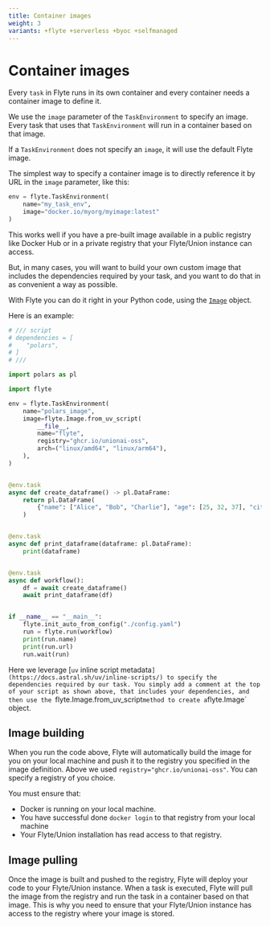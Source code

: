 ```yaml
---
title: Container images
weight: 3
variants: +flyte +serverless +byoc +selfmanaged
---
```


# Container images

Every `task` in Flyte runs in its own container and every container needs a container image to define it.

We use the `image` parameter of the `TaskEnvironment` to specify an image.
Every task that uses that `TaskEnvironment` will run in a container based on that image.

If a `TaskEnvironment` does not specify an `image`, it will use the default Flyte image.

The simplest way to specify a container image is to directly reference it by URL in the `image` parameter, like this:

```python
env = flyte.TaskEnvironment(
    name="my_task_env",
    image="docker.io/myorg/myimage:latest"
)
```

This works well if you have a pre-built image available in a public registry like Docker Hub or in a private registry that your Flyte/Union instance can access.

But, in many cases, you will want to build your own custom image that includes the dependencies required by your task, and you want to do that in as convenient a way as possible.

With Flyte you can do it right in your Python code, using the [`Image`](../api-reference/flyte-sdk/packages/flyte#flyteimage) object.

Here is an example:

```python
# /// script
# dependencies = [
#    "polars",
# ]
# ///

import polars as pl

import flyte

env = flyte.TaskEnvironment(
    name="polars_image",
    image=flyte.Image.from_uv_script(
        __file__,
        name="flyte",
        registry="ghcr.io/unionai-oss",
        arch=("linux/amd64", "linux/arm64"),
    ),
)


@env.task
async def create_dataframe() -> pl.DataFrame:
    return pl.DataFrame(
        {"name": ["Alice", "Bob", "Charlie"], "age": [25, 32, 37], "city": ["New York", "Paris", "Berlin"]}
    )


@env.task
async def print_dataframe(dataframe: pl.DataFrame):
    print(dataframe)


@env.task
async def workflow():
    df = await create_dataframe()
    await print_dataframe(df)


if __name__ == "__main__":
    flyte.init_auto_from_config("./config.yaml")
    run = flyte.run(workflow)
    print(run.name)
    print(run.url)
    run.wait(run)

```

Here we leverage [`uv` inline script metadata`](https://docs.astral.sh/uv/inline-scripts/) to specify the dependencies required by our task.
You simply add a comment at the top of your script as shown above, that includes your dependencies, and then use the `flyte.Image.from_uv_script` method to create a `flyte.Image` object.

## Image building

When you run the code above, Flyte will automatically build the image for you on your local machine and push it to the registry you specified in the image definition.
Above we used `registry="ghcr.io/unionai-oss"`.
You can specify a registry of you choice.

You must ensure that:

* Docker is running on your local machine.
* You have successful done `docker login` to that registry from your local machine
* Your Flyte/Union installation has read access to that registry.

## Image pulling

Once the image is built and pushed to the registry, Flyte will deploy your code to your Flyte/Union instance.
When a task is executed, Flyte will pull the image from the registry and run the task in a container based on that image.
This is why you need to ensure that your Flyte/Union instance has access to the registry where your image is stored.

